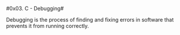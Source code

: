 #0x03. C - Debugging#

Debugging is the process of finding and fixing errors in software that prevents it from running correctly.
